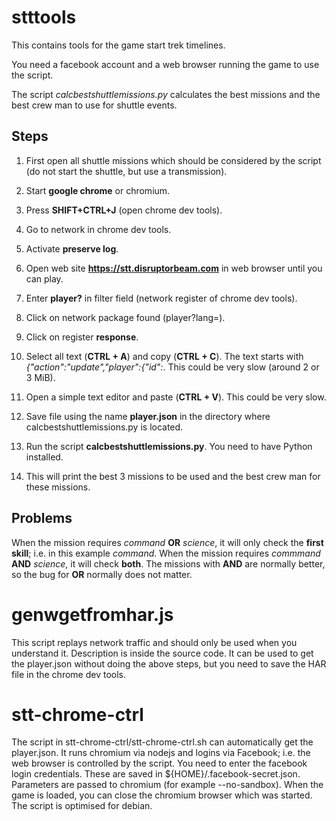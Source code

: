# stttools

This contains tools for the game start trek timelines.

You need a facebook account and a web browser running the game to use the script.

The script *calcbestshuttlemissions.py* calculates the best missions and the best crew man to use for shuttle events.

## Steps
1. First open all shuttle missions which should be considered by the script (do not start the shuttle, but use a transmission).

2. Start **google chrome** or chromium.

3. Press **SHIFT+CTRL+J** (open chrome dev tools).

4. Go to network in chrome dev tools.

5. Activate **preserve log**.

6. Open web site **https://stt.disruptorbeam.com** in web browser until you can play.

7. Enter **player?** in filter field (network register of chrome dev tools).

8. Click on network package found (player?lang=).

9. Click on register **response**.

10. Select all text (**CTRL + A**) and copy (**CTRL + C**). The text starts with *{"action":"update","player":{"id":*. This could be very slow (around 2 or 3 MiB).

11. Open a simple text editor and paste (**CTRL + V**). This could be very slow.

12. Save file using the name **player.json** in the directory where calcbestshuttlemissions.py is located.

13. Run the script **calcbestshuttlemissions.py**. You need to have Python installed.

14. This will print the best 3 missions to be used and the best crew man for these missions.

## Problems
When the mission requires *command* **OR** *science*, it will only check the **first skill**; i.e. in this example *command*.
When the mission requires *commmand* **AND** *science*, it will check **both**. The missions with **AND** are normally better, so the bug for **OR** normally does not matter.

# genwgetfromhar.js
This script replays network traffic and should only be used when you understand it.
Description is inside the source code. It can be used to get the player.json
without doing the above steps, but you need to save the HAR file in the
chrome dev tools.

# stt-chrome-ctrl
The script in stt-chrome-ctrl/stt-chrome-ctrl.sh can automatically get the
player.json.
It runs chromium via nodejs and logins via Facebook; i.e. the web browser is
controlled by the script. You need to enter the facebook login credentials.
These are saved in ${HOME}/.facebook-secret.json.
Parameters are passed to chromium (for example --no-sandbox).
When the game is loaded, you can close the chromium browser which was started.
The script is optimised for debian.
